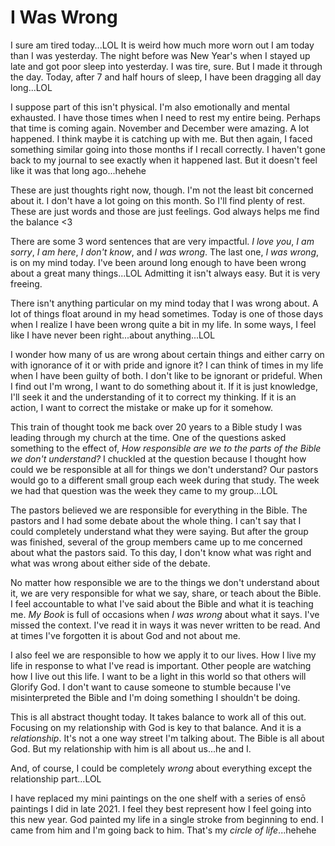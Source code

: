 # I Was Wrong

I sure am tired today...LOL It is weird how much more worn out I am today than I was yesterday. The night before was New Year's when I stayed up late and got poor sleep into yesterday. I was tire, sure. But I made it through the day. Today, after 7 and half hours of sleep, I have been dragging all day long...LOL

I suppose part of this isn't physical. I'm also emotionally and mental exhausted. I have those times when I need to rest my entire being. Perhaps that time is coming again. November and December were amazing. A lot happened. I think maybe it is catching up with me. But then again, I faced something similar going into those months if I recall correctly. I haven't gone back to my journal to see exactly when it happened last. But it doesn't feel like it was that long ago...hehehe

These are just thoughts right now, though. I'm not the least bit concerned about it. I don't have a lot going on this month. So I'll find plenty of rest. These are just words and those are just feelings. God always helps me find the balance <3

There are some 3 word sentences that are very impactful. *I love you*, *I am sorry*, *I am here*, *I don't know*, and *I was wrong*. The last one, *I was wrong*, is on my mind today. I've been around long enough to have been wrong about a great many things...LOL Admitting it isn't always easy. But it is very freeing.

There isn't anything particular on my mind today that I was wrong about. A lot of things float around in my head sometimes. Today is one of those days when I realize I have been wrong quite a bit in my life. In some ways, I feel like I have never been right...about anything...LOL

I wonder how many of us are wrong about certain things and either carry on with ignorance of it or with pride and ignore it? I can think of times in my life when I have been guilty of both. I don't like to be ignorant or prideful. When I find out I'm wrong, I want to do something about it. If it is just knowledge, I'll seek it and the understanding of it to correct my thinking. If it is an action, I want to correct the mistake or make up for it somehow.

This train of thought took me back over 20 years to a Bible study I was leading through my church at the time. One of the questions asked something to the effect of, *How responsible are we to the parts of the Bible we don't understand?* I chuckled at the question because I thought how could we be responsible at all for things we don't understand? Our pastors would go to a different small group each week during that study. The week we had that question was the week they came to my group...LOL

The pastors believed we are responsible for everything in the Bible. The pastors and I had some debate about the whole thing. I can't say that I could completely understand what they were saying. But after the group was finished, several of the group members came up to me concerned about what the pastors said. To this day, I don't know what was right and what was wrong about either side of the debate.

No matter how responsible we are to the things we don't understand about it, we are very responsible for what we say, share, or teach about the Bible. I feel accountable to what I've said about the Bible and what it is teaching me. *My Book* is full of occasions when *I was wrong* about what it says. I've missed the context. I've read it in ways it was never written to be read. And at times I've forgotten it is about God and not about me.

I also feel we are responsible to how we apply it to our lives. How I live my life in response to what I've read is important. Other people are watching how I live out this life. I want to be a light in this world so that others will Glorify God. I don't want to cause someone to stumble because I've misinterpreted the Bible and I'm doing something I shouldn't be doing.

This is all abstract thought today. It takes balance to work all of this out. Focusing on my relationship with God is key to that balance. And it is a *relationship*. It's not a one way street I'm talking about. The Bible is all about God. But my relationship with him is all about us...he and I.

And, of course, I could be completely *wrong* about everything except the relationship part...LOL

I have replaced my mini paintings on the one shelf with a series of ensō paintings I did in late 2021. I feel they best represent how I feel going into this new year. God painted my life in a single stroke from beginning to end. I came from him and I'm going back to him. That's my *circle of life*...hehehe


